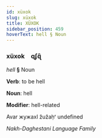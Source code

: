 ```yaml
---
id: xüxok
slug: xüxok
title: XÜXOK
sidebar_position: 459
hoverText: hell § Noun
---
```


### xüxok&emsp;<span kind="abugida">ɋʄɋ̑</span>

*hell* **§** Noun

**Verb**: to be hell

**Noun**: hell

**Modifier**: hell-related

Avar жужахӏ žužaḥʳ undefined

*Nakh-Daghestani Language Family*